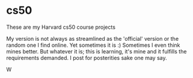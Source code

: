 # cs50
These are my Harvard cs50 course projects

My version is not always as streamlined as the 'official' version or the random one I find online. Yet sometimes it is :) Sometimes I even think mines better.
But whatever it is; this is learning, it's mine and it fulfills the requirements demanded. I post for posterities sake one may say.

W
